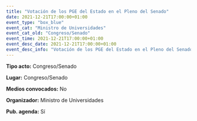 ---
title: "Votación de los PGE del Estado en el Pleno del Senado"
date: 2021-12-21T17:00:00+01:00
event_type: "box_blue" 
event_cat: "Ministro de Universidades"
event_cat_old: "Congreso/Senado"
event_time: 2021-12-21T17:00:00+01:00
event_desc_date: 2021-12-21T17:00:00+01:00
event_desc_info: "Votación de los PGE del Estado en el Pleno del Senado"
---<p class="card-light list_schedule_description"><b>Tipo acto:</b> Congreso/Senado
</p><p class="card-light list_schedule_description"><b>Lugar:</b> Congreso/Senado
</p><p class="card-light list_schedule_description"><b>Medios convocados:</b> No
</p><p class="card-light list_schedule_description"><b>Organizador:</b> Ministro de Universidades </p><p class="card-light list_schedule_description"><b>Pub. agenda:</b> Sí
</p>